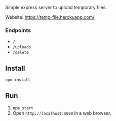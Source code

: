 Simple express server to upload temporary files. 

Website: https://temp-file.herokuapp.com/

### Endpoints

+ `/`
+ `/uploads`
+ `/delete`

## Install

`npm install`

## Run

1. `npm start`
2. Open `http://localhost:5000` in a web browser.
